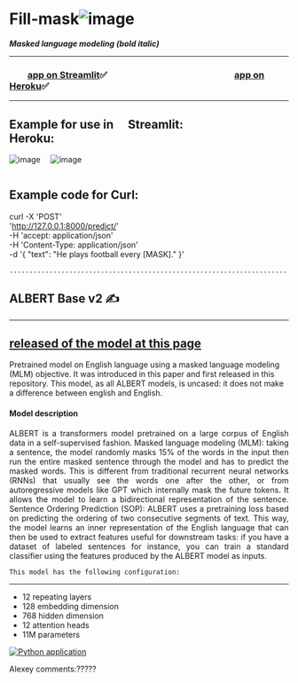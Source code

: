 # Fill-mask![image](https://user-images.githubusercontent.com/80875367/150012330-38df6b01-bee5-4e6b-8def-a8b7abf28579.png)

___Masked language modeling (bold italic)___
__________
### &emsp;&emsp;<a href="https://share.streamlit.io/ekaterinavz/fillmask/uber_pickups.py">app on Streamlit</a>&#9989;&emsp;&emsp;&emsp;&emsp;&emsp;&emsp;&emsp;&emsp;&emsp;&emsp;&emsp;&emsp;&emsp;&emsp;<a href="https://fill-mask.herokuapp.com/docs">app on Heroku</a>&#9989;

----

## Example for use in &emsp;Streamlit: &emsp;&emsp;&emsp;&emsp;&emsp;&emsp;&emsp;Heroku:

![image](https://user-images.githubusercontent.com/80875367/150005724-29046fa2-8e0f-43f8-b59c-0bc8538e596f.png) 
&emsp;![image](https://user-images.githubusercontent.com/80875367/150077365-52318f18-c6cc-416d-b33a-9b105902bea8.png)
```
```
## Example code for Curl:
   curl -X 'POST' \
  'http://127.0.0.1:8000/predict/' \
  -H 'accept: application/json' \
  -H 'Content-Type: application/json' \
  -d '{
  "text": "He plays football every [MASK]."
   }'
```
...................................................................................................................................
```
   ## ALBERT Base v2 &#9997;
----
[released of the model at this page](https://huggingface.co/albert-base-v2)
----


   Pretrained model on English language using a masked language modeling (MLM) objective. It was introduced in
   this paper and first released in this repository. This model, as all ALBERT models, is uncased: it does not make a difference between english and English.


   #### Model description
   <p align="justify" > ALBERT is a transformers model pretrained on a large corpus of English data in a self-supervised fashion.
  Masked language modeling (MLM): taking a sentence, the model randomly masks 15% of the words in the input then run the entire masked sentence through the 
  model and has to       predict the masked words. This is different from traditional recurrent neural networks (RNNs) that usually see the words one after 
  the other, or from autoregressive models       like GPT which internally mask the future tokens. It allows the model to learn a bidirectional representation
  of the sentence.
  Sentence Ordering Prediction (SOP): ALBERT uses a pretraining loss based on predicting the ordering of two consecutive segments of text.
  This way, the model learns an inner representation of the English language that can then be used to extract features useful for downstream tasks: 
  if you have a dataset of labeled sentences for instance, you can train a standard classifier using the features produced by the ALBERT model as inputs.</p>

```
This model has the following configuration:
```
____________________________________________________________________________________________________________________________________________________________
<ul style="list-style-type: disc">
     <li>12 repeating layers</li>
     <li>128 embedding dimension</li>
     <li>768 hidden dimension</li>
     <li>12 attention heads</li>
     <li>11M parameters</li>
   </ul>




[![Python application](https://github.com/EkaterinaVZ/fill-mask/actions/workflows/python-app.yml/badge.svg)](https://github.com/EkaterinaVZ/fill-mask/actions/workflows/python-app.yml)

Alexey comments:?????
